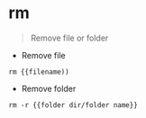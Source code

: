 # rm

> Remove file or folder

- Remove file

`rm {{filename))`

- Remove folder

`rm -r {{folder dir/folder name}}`
